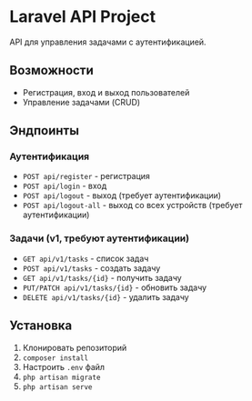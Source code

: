 # Laravel API Project

API для управления задачами с аутентификацией.

## Возможности

- Регистрация, вход и выход пользователей
- Управление задачами (CRUD)

## Эндпоинты

### Аутентификация
- `POST api/register` - регистрация
- `POST api/login` - вход
- `POST api/logout` - выход (требует аутентификации)
- `POST api/logout-all` - выход со всех устройств (требует аутентификации)

### Задачи (v1, требуют аутентификации)
- `GET api/v1/tasks` - список задач
- `POST api/v1/tasks` - создать задачу
- `GET api/v1/tasks/{id}` - получить задачу
- `PUT/PATCH api/v1/tasks/{id}` - обновить задачу
- `DELETE api/v1/tasks/{id}` - удалить задачу

## Установка

1. Клонировать репозиторий
2. `composer install`
3. Настроить `.env` файл
4. `php artisan migrate`
5. `php artisan serve`